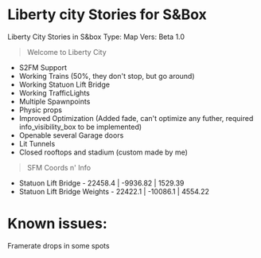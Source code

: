 # Liberty city Stories for S&Box 
Liberty City Stories in S&amp;box
Type: Map
Vers: Beta 1.0

>Welcome to Liberty City

* S2FM Support
* Working Trains (50%, they don't stop, but go around)
* Working Statuon Lift Bridge
* Working TrafficLights
* Multiple Spawnpoints
* Physic props
* Improved Optimization (Added fade, can't optimize any futher, required info_visibility_box to be implemented)
* Openable several Garage doors
* Lit Tunnels
* Closed rooftops and stadium (custom made by me)

>SFM Coords n' Info
* Statuon Lift Bridge - 22458.4 | -9936.82 | 1529.39
* Statuon Lift Bridge Weights - 22422.1 | -10086.1 | 4554.22

# Known issues:
Framerate drops in some spots




